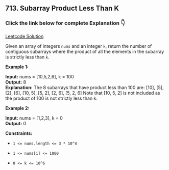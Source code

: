 ## 713. Subarray Product Less Than K

### Click the link below for complete Explanation 👇

[Leetcode Solution](https://leetcode.com/problems/subarray-product-less-than-k/solutions/4932547/easy-to-understand-2-approaches-sliding-window-brute-force/)

Given an array of integers ``nums`` and an integer ``k``, return the number of contiguous subarrays where the product of all the elements in the subarray is strictly less than ``k``.

 
**Example 1:**

**Input:** nums = [10,5,2,6], k = 100 <br>
**Output:** 8 <br>
**Explanation:** The 8 subarrays that have product less than 100 are:
[10], [5], [2], [6], [10, 5], [5, 2], [2, 6], [5, 2, 6]
Note that [10, 5, 2] is not included as the product of 100 is not strictly less than k.

**Example 2:**

**Input:** nums = [1,2,3], k = 0 <br>
**Output:** 0

**Constraints:**

- ``1 <= nums.length <= 3 * 10^4``

- ``1 <= nums[i] <= 1000``

- ``0 <= k <= 10^6``